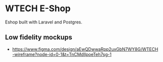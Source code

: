 # WTECH E-Shop

Eshop built with Laravel and Postgres.

## Low fidelity mockups

- https://www.figma.com/design/aEwQDwwaRpp2uxGbN7WY8G/WTECH-wireframe?node-id=0-1&t=TnCMdlIpoeTeh7sg-1